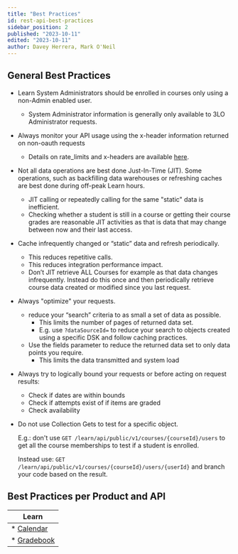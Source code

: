 ```yaml
---
title: "Best Practices"
id: rest-api-best-practices
sidebar_position: 2
published: "2023-10-11"
edited: "2023-10-11"
author: Davey Herrera, Mark O'Neil
---
```


## General Best Practices

- Learn System Administrators should be enrolled in courses only using a non-Admin enabled user.

  - System Administrator information is generally only available to 3LO Administrator requests.

- Always monitor your API usage using the x-header information returned on non-oauth requests

  - Details on rate_limits and x-headers are available [here](/docs/developer-portal/production-groups-rest-api-and-site-reg-limits.md).

- Not all data operations are best done Just-In-Time (JIT).
  Some operations, such as backfilling data warehouses or refreshing caches are best done during off-peak Learn hours.

  - JIT calling or repeatedly calling for the same "static" data is inefficient.
  - Checking whether a student is still in a course or getting their course grades are reasonable JIT activities as that is data that may change between now and their last access.

- Cache infrequently changed or “static” data and refresh periodically.

  - This reduces repetitive calls.
  - This reduces integration performance impact.
  - Don’t JIT retrieve ALL Courses for example as that data changes infrequently. Instead do this once and then periodically retrieve course data created or modified since you last request.

- Always "optimize" your requests.

  - reduce your “search” criteria to as small a set of data as possible.
    - This limits the number of pages of returned data set.
    - E.g. use `?dataSourceId=` to reduce your search to objects created using a specific DSK and follow caching practices.
  - Use the fields parameter to reduce the returned data set to only data points you require.
    - This limits the data transmitted and system load

- Always try to logically bound your requests or before acting on request results:

  - Check if dates are within bounds
  - Check if attempts exist of if items are graded
  - Check availability

- Do not use Collection Gets to test for a specific object.

  E.g.: don't use `GET /learn/api/public/v1/courses/{courseId}/users` to get all the course memberships to test if a student is enrolled.

  Instead use: `GET /learn/api/public/v1/courses/{courseId}/users/{userId}` and branch your code based on the result.

## Best Practices per Product and API

| Learn                                                              |
| ------------------------------------------------------------------ |
| \* [Calendar](/docs/blackboard/rest-apis/hands-on/calendar-api.md) |
| \* [Gradebook](/docs/blackboard/rest-apis/hands-on/gradebook.md)   |
